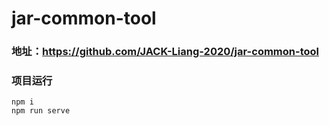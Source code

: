 # jar-common-tool

### 地址：https://github.com/JACK-Liang-2020/jar-common-tool

### 项目运行

```
npm i
npm run serve
```
